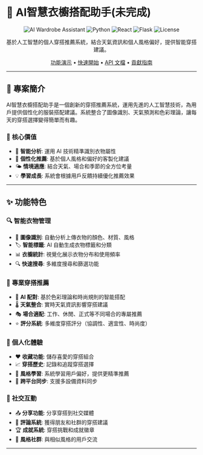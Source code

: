 # 🎯 AI智慧衣櫥搭配助手(未完成)

<div align="center">

![AI Wardrobe Assistant](https://img.shields.io/badge/AI-Wardrobe%20Assistant-blue?style=for-the-badge&logo=artificial-intelligence)
![Python](https://img.shields.io/badge/Python-3.8+-3776ab?style=for-the-badge&logo=python&logoColor=white)
![React](https://img.shields.io/badge/React-18+-61dafb?style=for-the-badge&logo=react&logoColor=black)
![Flask](https://img.shields.io/badge/Flask-2.0+-000000?style=for-the-badge&logo=flask&logoColor=white)
![License](https://img.shields.io/badge/License-MIT-green?style=for-the-badge)

基於人工智慧的個人穿搭推薦系統，結合天氣資訊和個人風格偏好，提供智能穿搭建議。

[功能演示](#-功能演示) • [快速開始](#-快速開始) • [API 文檔](#-api-文檔) • [貢獻指南](#-貢獻指南)

</div>

---

## 📖 **專案簡介**

AI智慧衣櫥搭配助手是一個創新的穿搭推薦系統，運用先進的人工智慧技術，為用戶提供個性化的服裝搭配建議。系統整合了圖像識別、天氣預測和色彩理論，讓每天的穿搭選擇變得簡單而有趣。

### 🎯 **核心價值**
- 🤖 **智能分析**: 運用 AI 技術精準識別衣物屬性
- 🌈 **個性化推薦**: 基於個人風格和偏好的客製化建議
- 🌤️ **情境適應**: 結合天氣、場合和季節的全方位考量
- 💡 **學習成長**: 系統會根據用戶反饋持續優化推薦效果

---

## ✨ **功能特色**

### 🔍 **智能衣物管理**
- 📸 **圖像識別**: 自動分析上傳衣物的顏色、材質、風格
- 🏷️ **智能標籤**: AI 自動生成衣物標籤和分類
- 📊 **衣櫥統計**: 視覺化展示衣物分布和使用頻率
- 🔍 **快速搜尋**: 多維度搜尋和篩選功能

### 🎨 **專業穿搭推薦**
- 🤖 **AI 配對**: 基於色彩理論和時尚規則的智能搭配
- 🌡️ **天氣整合**: 實時天氣資訊影響穿搭建議
- 🎭 **場合適配**: 工作、休閒、正式等不同場合的專屬推薦
- ⭐ **評分系統**: 多維度穿搭評分（協調性、適宜性、時尚度）

### 💾 **個人化體驗**
- ❤️ **收藏功能**: 儲存喜愛的穿搭組合
- 📈 **穿搭歷史**: 記錄和追蹤穿搭選擇
- 🎯 **風格學習**: 系統學習用戶偏好，提供更精準推薦
- 📱 **跨平台同步**: 支援多設備資料同步

### 🎪 **社交互動**
- 📤 **分享功能**: 分享穿搭到社交媒體
- 💬 **評論系統**: 獲得朋友和社群的穿搭建議
- 🏆 **成就系統**: 穿搭挑戰和成就徽章
- 👥 **風格社群**: 與相似風格的用戶交流

---
